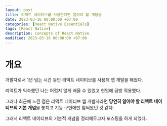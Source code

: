 ```yaml
---
layout: post
title: 리액트 네이티브를 사용한다면 알아야 할 개념들
date: 2023-03-16 00:00:00 +07:00
categories: [React Native Essentials]
tags: [React Native]
description: Concepts of React Native
modified: 2023-03-16 00:00:00 +07:00
---
```


# 개요

개발자로서 1년 넘는 시간 동안 리액트 네이티브를 사용해 앱 개발을 해왔다.

리액트가 익숙했던 나는 어렵지 않게 배울 수 있었고 현업에 금방 적용했다.

그러나 최근에 느낀 점은 리액트 네이티브 앱 개발자라면 **당연히 알아야 할 리액트 네이티브의 기본 개념**을 놓치고 기능 구현에만 힘써왔던 것 같다.

그래서 리액트 네이티브의 기본적 개념을 정리해두고자 포스팅을 하게 되었다.
